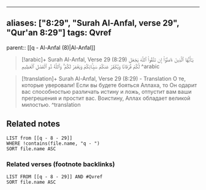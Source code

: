 
---
aliases: ["8:29", "Surah Al-Anfal, verse 29", "Qur'an 8:29"]
tags: Qvref
---

parent:: [[q - Al-Anfal (8)|Al-Anfal]]

> [!arabic]+ Surah Al-Anfal, Verse 29 (8:29)
> <span class="quran-arabic">يَـٰٓأَيُّهَا ٱلَّذِينَ ءَامَنُوٓا۟ إِن تَتَّقُوا۟ ٱللَّهَ يَجْعَل لَّكُمْ فُرْقَانًا وَيُكَفِّرْ عَنكُمْ سَيِّـَٔاتِكُمْ وَيَغْفِرْ لَكُمْ ۗ وَٱللَّهُ ذُو ٱلْفَضْلِ ٱلْعَظِيمِ</span>
^arabic

> [!translation]+ Surah Al-Anfal, Verse 29 (8:29) - Translation
> О те, которые уверовали! Если вы будете бояться Аллаха, то Он одарит вас способностью различать истину и ложь, отпустит вам ваши прегрешения и простит вас. Воистину, Аллах обладает великой милостью.
^translation



## Related notes
```dataview
LIST from [[q - 8 - 29]]
WHERE !contains(file.name, "q - ")
SORT file.name ASC
```

### Related verses (footnote backlinks)
```dataview
LIST FROM [[q - 8 - 29]] AND #Qvref
SORT file.name ASC
```

